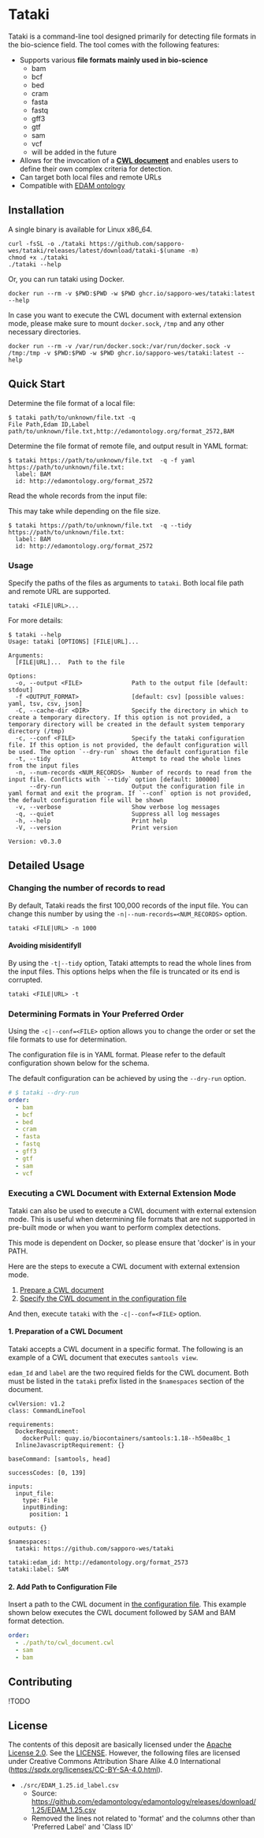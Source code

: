 # Tataki

Tataki is a command-line tool designed primarily for detecting file formats in the bio-science field. The tool comes with the following features:

- Supports various **file formats mainly used in bio-science**
  - bam
  - bcf
  - bed
  - cram
  - fasta
  - fastq
  - gff3
  - gtf
  - sam
  - vcf
  - will be added in the future
- Allows for the invocation of a [**CWL document**](https://www.commonwl.org/) and enables users to define their own complex criteria for detection.
- Can target both local files and remote URLs
- Compatible with [EDAM ontology](https://edamontology.org/page)

## Installation

A single binary is available for Linux x86_64.

```shell
curl -fsSL -o ./tataki https://github.com/sapporo-wes/tataki/releases/latest/download/tataki-$(uname -m)
chmod +x ./tataki
./tataki --help
```

Or, you can run tataki using Docker.

```shell
docker run --rm -v $PWD:$PWD -w $PWD ghcr.io/sapporo-wes/tataki:latest --help
```

In case you want to execute the CWL document with external extension mode, please make sure to mount `docker.sock`, `/tmp` and any other necessary directories.

```shell
docker run --rm -v /var/run/docker.sock:/var/run/docker.sock -v /tmp:/tmp -v $PWD:$PWD -w $PWD ghcr.io/sapporo-wes/tataki:latest --help
```

## Quick Start

Determine the file format of a local file:

```shell
$ tataki path/to/unknown/file.txt -q
File Path,Edam ID,Label
path/to/unknown/file.txt,http://edamontology.org/format_2572,BAM
```

Determine the file format of remote file, and output result in YAML format:

```shell
$ tataki https://path/to/unknown/file.txt  -q -f yaml
https://path/to/unknown/file.txt:
  label: BAM
  id: http://edamontology.org/format_2572
```

Read the whole records from the input file:

This may take while depending on the file size.

```shell
$ tataki https://path/to/unknown/file.txt  -q --tidy
https://path/to/unknown/file.txt:
  label: BAM
  id: http://edamontology.org/format_2572
```

### Usage

Specify the paths of the files as arguments to `tataki`. Both local file path and remote URL are supported.

```shell
tataki <FILE|URL>...
```

For more details:

```shell
$ tataki --help
Usage: tataki [OPTIONS] [FILE|URL]...

Arguments:
  [FILE|URL]...  Path to the file

Options:
  -o, --output <FILE>              Path to the output file [default: stdout]
  -f <OUTPUT_FORMAT>               [default: csv] [possible values: yaml, tsv, csv, json]
  -C, --cache-dir <DIR>            Specify the directory in which to create a temporary directory. If this option is not provided, a temporary directory will be created in the default system temporary directory (/tmp)
  -c, --conf <FILE>                Specify the tataki configuration file. If this option is not provided, the default configuration will be used. The option `--dry-run` shows the default configuration file
  -t, --tidy                       Attempt to read the whole lines from the input files
  -n, --num-records <NUM_RECORDS>  Number of records to read from the input file. Conflicts with `--tidy` option [default: 100000]
      --dry-run                    Output the configuration file in yaml format and exit the program. If `--conf` option is not provided, the default configuration file will be shown
  -v, --verbose                    Show verbose log messages
  -q, --quiet                      Suppress all log messages
  -h, --help                       Print help
  -V, --version                    Print version

Version: v0.3.0
```

## Detailed Usage

### Changing the number of records to read

By default, Tataki reads the first 100,000 records of the input file. You can change this number by using the `-n|--num-records=<NUM_RECORDS>` option.

```shell
tataki <FILE|URL> -n 1000
```

#### Avoiding misidentifyll

By using the `-t|--tidy` option, Tataki attempts to read the whole lines from the input files. This options helps when the file is truncated or its end is corrupted.

```shell
tataki <FILE|URL> -t
```

### Determining Formats in Your Preferred Order

Using the `-c|--conf=<FILE>` option allows you to change the order or set the file formats to use for determination.

The configuration file is in YAML format. Please refer to the default configuration shown below for the schema.

The default configuration can be achieved by using the `--dry-run` option.

```yaml
# $ tataki --dry-run
order:
  - bam
  - bcf
  - bed
  - cram
  - fasta
  - fastq
  - gff3
  - gtf
  - sam
  - vcf
```

### Executing a CWL Document with External Extension Mode

Tataki can also be used to execute a CWL document with external extension mode. This is useful when determining file formats that are not supported in pre-built mode or when you want to perform complex detections.

This mode is dependent on Docker, so please ensure that 'docker' is in your PATH.

Here are the steps to execute a CWL document with external extension mode.

1. [Prepare a CWL document](#1-preparation-of-a-cwl-document)
2. [Specify the CWL document in the configuration file](#2-add-path-to-configuration-file)

And then, execute `tataki` with the `-c|--conf=<FILE>` option.

#### 1. Preparation of a CWL Document

Tataki accepts a CWL document in a specific format. The following is an example of a CWL document that executes `samtools view`.

`edam_Id` and `label` are the two required fields for the CWL document. Both must be listed in the `tataki` prefix listed in the `$namespaces` section of the document.

```cwl
cwlVersion: v1.2
class: CommandLineTool

requirements:
  DockerRequirement:
    dockerPull: quay.io/biocontainers/samtools:1.18--h50ea8bc_1
  InlineJavascriptRequirement: {}

baseCommand: [samtools, head]

successCodes: [0, 139]

inputs:
  input_file:
    type: File
    inputBinding:
      position: 1

outputs: {}

$namespaces:
  tataki: https://github.com/sapporo-wes/tataki
  
tataki:edam_id: http://edamontology.org/format_2573
tataki:label: SAM
```

#### 2. Add Path to Configuration File

Insert a path to the CWL document in [the configuration file](#determining-formats-in-your-preferred-order). This example shown below executes the CWL document followed by SAM and BAM format detection.

```yaml
order:
  - ./path/to/cwl_document.cwl
  - sam
  - bam
```

## Contributing

!TODO

## License

The contents of this deposit are basically licensed under the [Apache License 2.0](https://www.apache.org/licenses/LICENSE-2.0). See the [LICENSE](https://github.com/sapporo-wes/tataki/blob/main/LICENSE).
However, the following files are licensed under Creative Commons Attribution Share Alike 4.0 International (<https://spdx.org/licenses/CC-BY-SA-4.0.html>).

- `./src/EDAM_1.25.id_label.csv`
  - Source: <https://github.com/edamontology/edamontology/releases/download/1.25/EDAM_1.25.csv>
  - Removed the lines not related to 'format' and the columns other than 'Preferred Label' and 'Class ID'
